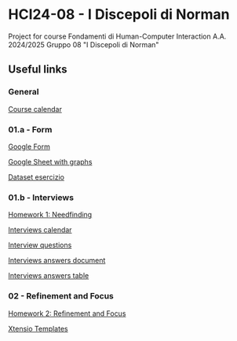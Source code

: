 # HCI24-08 - I Discepoli di Norman
Project for course Fondamenti di Human-Computer Interaction A.A. 2024/2025 Gruppo 08 "I Discepoli di Norman"

<h2>Useful links</h2>

<h3>General</h3>

[Course calendar](https://docs.google.com/spreadsheets/d/1M_SUrRKm9PU0jqc5yymdn7SbBcqqhFENlhLJNk0iOeU/edit?usp=sharing)

<h3>01.a - Form</h3>

[Google Form](https://forms.gle/WVAMH16uJGw6F2Jj7)

[Google Sheet with graphs](https://docs.google.com/spreadsheets/d/130QcHR4Oc3DtEAcvxQkfM98sfTjPhIKeRjfk3MHMUbE/edit?usp=sharing)

[Dataset esercizio](https://docs.google.com/document/d/1jVIqQmBYIufGpliFe61FsjmdcHN5wi-p/edit?usp=sharing&ouid=109686903977756059308&rtpof=true&sd=true)

<h3>01.b - Interviews</h3>

[Homework 1: Needfinding](https://docs.google.com/document/d/1L-OfIaDl7AQUmAnwSZj2Lh3Zmyfaduoh/edit?usp=sharing&ouid=101192016347473430286&rtpof=true&sd=true)

[Interviews calendar](https://docs.google.com/spreadsheets/d/1uRdan2ZB-wEE2JUlIbiXemXsnmw2iOsiYlFtNuVcxWU/edit?gid=0#gid=0)

[Interview questions](https://docs.google.com/document/d/1EGdVpHBL9-leMw78sWCqmyDzhsqaRYL1d93MWT_XPsI/edit?usp=sharing)

[Interviews answers document](https://docs.google.com/document/d/14xaC1ZSRl0_zvAmj2-6FrEs9C-cDkynfBbA3XHe0Gvg/edit?usp=sharing)

[Interviews answers table](https://docs.google.com/spreadsheets/d/1Ue5aNF-DA4_kQ2AHTtH5NNPFstoeDtyOOgbJyq0GAXM/edit?usp=sharing)

<h3>02 - Refinement and Focus</h3>

[Homework 2: Refinement and Focus](https://docs.google.com/document/d/1yfjb8aiYY0oBR9UuriafQSIdraElrhlT/edit?usp=sharing&ouid=101192016347473430286&rtpof=true&sd=true)

[Xtensio Templates](https://xtensio.com/templates/)
